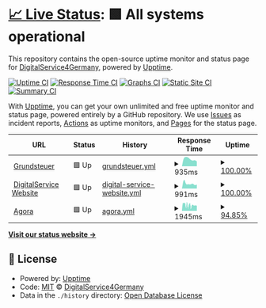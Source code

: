 # [📈 Live Status](https://digitalservice4germany.github.io/uptime-monitor): <!--live status--> **🟩 All systems operational**

This repository contains the open-source uptime monitor and status page for [DigitalService4Germany](https://digitalservice.bund.de), powered by [Upptime](https://github.com/upptime/upptime).

[![Uptime CI](https://github.com/digitalservice4germany/uptime-monitor/workflows/Uptime%20CI/badge.svg)](https://github.com/digitalservice4germany/uptime-monitor/actions?query=workflow%3A%22Uptime+CI%22)
[![Response Time CI](https://github.com/digitalservice4germany/uptime-monitor/workflows/Response%20Time%20CI/badge.svg)](https://github.com/digitalservice4germany/uptime-monitor/actions?query=workflow%3A%22Response+Time+CI%22)
[![Graphs CI](https://github.com/digitalservice4germany/uptime-monitor/workflows/Graphs%20CI/badge.svg)](https://github.com/digitalservice4germany/uptime-monitor/actions?query=workflow%3A%22Graphs+CI%22)
[![Static Site CI](https://github.com/digitalservice4germany/uptime-monitor/workflows/Static%20Site%20CI/badge.svg)](https://github.com/digitalservice4germany/uptime-monitor/actions?query=workflow%3A%22Static+Site+CI%22)
[![Summary CI](https://github.com/digitalservice4germany/uptime-monitor/workflows/Summary%20CI/badge.svg)](https://github.com/digitalservice4germany/uptime-monitor/actions?query=workflow%3A%22Summary+CI%22)

With [Upptime](https://upptime.js.org), you can get your own unlimited and free uptime monitor and status page, powered entirely by a GitHub repository. We use [Issues](https://github.com/digitalservice4germany/uptime-monitor/issues) as incident reports, [Actions](https://github.com/digitalservice4germany/uptime-monitor/actions) as uptime monitors, and [Pages](https://digitalservice4germany.github.io/uptime-monitor) for the status page.

<!--start: status pages-->
<!-- This summary is generated by Upptime (https://github.com/upptime/upptime) -->
<!-- Do not edit this manually, your changes will be overwritten -->
<!-- prettier-ignore -->
| URL | Status | History | Response Time | Uptime |
| --- | ------ | ------- | ------------- | ------ |
| <img alt="" src="https://www.grundsteuererklaerung-fuer-privateigentum.de/favicon.ico" height="13"> [Grundsteuer](https://www.grundsteuererklaerung-fuer-privateigentum.de) | 🟩 Up | [grundsteuer.yml](https://github.com/digitalservice4germany/uptime-monitor/commits/HEAD/history/grundsteuer.yml) | <details><summary><img alt="Response time graph" src="./graphs/grundsteuer/response-time-week.png" height="20"> 935ms</summary><br><a href="https://digitalservice4germany.github.io/uptime-monitor/history/grundsteuer"><img alt="Response time 923" src="https://img.shields.io/endpoint?url=https%3A%2F%2Fraw.githubusercontent.com%2Fdigitalservice4germany%2Fuptime-monitor%2FHEAD%2Fapi%2Fgrundsteuer%2Fresponse-time.json"></a><br><a href="https://digitalservice4germany.github.io/uptime-monitor/history/grundsteuer"><img alt="24-hour response time 802" src="https://img.shields.io/endpoint?url=https%3A%2F%2Fraw.githubusercontent.com%2Fdigitalservice4germany%2Fuptime-monitor%2FHEAD%2Fapi%2Fgrundsteuer%2Fresponse-time-day.json"></a><br><a href="https://digitalservice4germany.github.io/uptime-monitor/history/grundsteuer"><img alt="7-day response time 935" src="https://img.shields.io/endpoint?url=https%3A%2F%2Fraw.githubusercontent.com%2Fdigitalservice4germany%2Fuptime-monitor%2FHEAD%2Fapi%2Fgrundsteuer%2Fresponse-time-week.json"></a><br><a href="https://digitalservice4germany.github.io/uptime-monitor/history/grundsteuer"><img alt="30-day response time 915" src="https://img.shields.io/endpoint?url=https%3A%2F%2Fraw.githubusercontent.com%2Fdigitalservice4germany%2Fuptime-monitor%2FHEAD%2Fapi%2Fgrundsteuer%2Fresponse-time-month.json"></a><br><a href="https://digitalservice4germany.github.io/uptime-monitor/history/grundsteuer"><img alt="1-year response time 923" src="https://img.shields.io/endpoint?url=https%3A%2F%2Fraw.githubusercontent.com%2Fdigitalservice4germany%2Fuptime-monitor%2FHEAD%2Fapi%2Fgrundsteuer%2Fresponse-time-year.json"></a></details> | <details><summary><a href="https://digitalservice4germany.github.io/uptime-monitor/history/grundsteuer">100.00%</a></summary><a href="https://digitalservice4germany.github.io/uptime-monitor/history/grundsteuer"><img alt="All-time uptime 100.00%" src="https://img.shields.io/endpoint?url=https%3A%2F%2Fraw.githubusercontent.com%2Fdigitalservice4germany%2Fuptime-monitor%2FHEAD%2Fapi%2Fgrundsteuer%2Fuptime.json"></a><br><a href="https://digitalservice4germany.github.io/uptime-monitor/history/grundsteuer"><img alt="24-hour uptime 100.00%" src="https://img.shields.io/endpoint?url=https%3A%2F%2Fraw.githubusercontent.com%2Fdigitalservice4germany%2Fuptime-monitor%2FHEAD%2Fapi%2Fgrundsteuer%2Fuptime-day.json"></a><br><a href="https://digitalservice4germany.github.io/uptime-monitor/history/grundsteuer"><img alt="7-day uptime 100.00%" src="https://img.shields.io/endpoint?url=https%3A%2F%2Fraw.githubusercontent.com%2Fdigitalservice4germany%2Fuptime-monitor%2FHEAD%2Fapi%2Fgrundsteuer%2Fuptime-week.json"></a><br><a href="https://digitalservice4germany.github.io/uptime-monitor/history/grundsteuer"><img alt="30-day uptime 100.00%" src="https://img.shields.io/endpoint?url=https%3A%2F%2Fraw.githubusercontent.com%2Fdigitalservice4germany%2Fuptime-monitor%2FHEAD%2Fapi%2Fgrundsteuer%2Fuptime-month.json"></a><br><a href="https://digitalservice4germany.github.io/uptime-monitor/history/grundsteuer"><img alt="1-year uptime 100.00%" src="https://img.shields.io/endpoint?url=https%3A%2F%2Fraw.githubusercontent.com%2Fdigitalservice4germany%2Fuptime-monitor%2FHEAD%2Fapi%2Fgrundsteuer%2Fuptime-year.json"></a></details>
| <img alt="" src="https://favicons.githubusercontent.com/digitalservice.bund.de" height="13"> [DigitalService Website](https://digitalservice.bund.de/) | 🟩 Up | [digital-service-website.yml](https://github.com/digitalservice4germany/uptime-monitor/commits/HEAD/history/digital-service-website.yml) | <details><summary><img alt="Response time graph" src="./graphs/digital-service-website/response-time-week.png" height="20"> 991ms</summary><br><a href="https://digitalservice4germany.github.io/uptime-monitor/history/digital-service-website"><img alt="Response time 894" src="https://img.shields.io/endpoint?url=https%3A%2F%2Fraw.githubusercontent.com%2Fdigitalservice4germany%2Fuptime-monitor%2FHEAD%2Fapi%2Fdigital-service-website%2Fresponse-time.json"></a><br><a href="https://digitalservice4germany.github.io/uptime-monitor/history/digital-service-website"><img alt="24-hour response time 795" src="https://img.shields.io/endpoint?url=https%3A%2F%2Fraw.githubusercontent.com%2Fdigitalservice4germany%2Fuptime-monitor%2FHEAD%2Fapi%2Fdigital-service-website%2Fresponse-time-day.json"></a><br><a href="https://digitalservice4germany.github.io/uptime-monitor/history/digital-service-website"><img alt="7-day response time 991" src="https://img.shields.io/endpoint?url=https%3A%2F%2Fraw.githubusercontent.com%2Fdigitalservice4germany%2Fuptime-monitor%2FHEAD%2Fapi%2Fdigital-service-website%2Fresponse-time-week.json"></a><br><a href="https://digitalservice4germany.github.io/uptime-monitor/history/digital-service-website"><img alt="30-day response time 1071" src="https://img.shields.io/endpoint?url=https%3A%2F%2Fraw.githubusercontent.com%2Fdigitalservice4germany%2Fuptime-monitor%2FHEAD%2Fapi%2Fdigital-service-website%2Fresponse-time-month.json"></a><br><a href="https://digitalservice4germany.github.io/uptime-monitor/history/digital-service-website"><img alt="1-year response time 894" src="https://img.shields.io/endpoint?url=https%3A%2F%2Fraw.githubusercontent.com%2Fdigitalservice4germany%2Fuptime-monitor%2FHEAD%2Fapi%2Fdigital-service-website%2Fresponse-time-year.json"></a></details> | <details><summary><a href="https://digitalservice4germany.github.io/uptime-monitor/history/digital-service-website">100.00%</a></summary><a href="https://digitalservice4germany.github.io/uptime-monitor/history/digital-service-website"><img alt="All-time uptime 100.00%" src="https://img.shields.io/endpoint?url=https%3A%2F%2Fraw.githubusercontent.com%2Fdigitalservice4germany%2Fuptime-monitor%2FHEAD%2Fapi%2Fdigital-service-website%2Fuptime.json"></a><br><a href="https://digitalservice4germany.github.io/uptime-monitor/history/digital-service-website"><img alt="24-hour uptime 100.00%" src="https://img.shields.io/endpoint?url=https%3A%2F%2Fraw.githubusercontent.com%2Fdigitalservice4germany%2Fuptime-monitor%2FHEAD%2Fapi%2Fdigital-service-website%2Fuptime-day.json"></a><br><a href="https://digitalservice4germany.github.io/uptime-monitor/history/digital-service-website"><img alt="7-day uptime 100.00%" src="https://img.shields.io/endpoint?url=https%3A%2F%2Fraw.githubusercontent.com%2Fdigitalservice4germany%2Fuptime-monitor%2FHEAD%2Fapi%2Fdigital-service-website%2Fuptime-week.json"></a><br><a href="https://digitalservice4germany.github.io/uptime-monitor/history/digital-service-website"><img alt="30-day uptime 100.00%" src="https://img.shields.io/endpoint?url=https%3A%2F%2Fraw.githubusercontent.com%2Fdigitalservice4germany%2Fuptime-monitor%2FHEAD%2Fapi%2Fdigital-service-website%2Fuptime-month.json"></a><br><a href="https://digitalservice4germany.github.io/uptime-monitor/history/digital-service-website"><img alt="1-year uptime 100.00%" src="https://img.shields.io/endpoint?url=https%3A%2F%2Fraw.githubusercontent.com%2Fdigitalservice4germany%2Fuptime-monitor%2FHEAD%2Fapi%2Fdigital-service-website%2Fuptime-year.json"></a></details>
| <img alt="" src="https://nutzerinnenverwaltung.agora-oegd.de/auth/resources/72dib/login/agora/img/favicon.ico" height="13"> [Agora](https://agora-oegd.de) | 🟩 Up | [agora.yml](https://github.com/digitalservice4germany/uptime-monitor/commits/HEAD/history/agora.yml) | <details><summary><img alt="Response time graph" src="./graphs/agora/response-time-week.png" height="20"> 1945ms</summary><br><a href="https://digitalservice4germany.github.io/uptime-monitor/history/agora"><img alt="Response time 2054" src="https://img.shields.io/endpoint?url=https%3A%2F%2Fraw.githubusercontent.com%2Fdigitalservice4germany%2Fuptime-monitor%2FHEAD%2Fapi%2Fagora%2Fresponse-time.json"></a><br><a href="https://digitalservice4germany.github.io/uptime-monitor/history/agora"><img alt="24-hour response time 2023" src="https://img.shields.io/endpoint?url=https%3A%2F%2Fraw.githubusercontent.com%2Fdigitalservice4germany%2Fuptime-monitor%2FHEAD%2Fapi%2Fagora%2Fresponse-time-day.json"></a><br><a href="https://digitalservice4germany.github.io/uptime-monitor/history/agora"><img alt="7-day response time 1945" src="https://img.shields.io/endpoint?url=https%3A%2F%2Fraw.githubusercontent.com%2Fdigitalservice4germany%2Fuptime-monitor%2FHEAD%2Fapi%2Fagora%2Fresponse-time-week.json"></a><br><a href="https://digitalservice4germany.github.io/uptime-monitor/history/agora"><img alt="30-day response time 2054" src="https://img.shields.io/endpoint?url=https%3A%2F%2Fraw.githubusercontent.com%2Fdigitalservice4germany%2Fuptime-monitor%2FHEAD%2Fapi%2Fagora%2Fresponse-time-month.json"></a><br><a href="https://digitalservice4germany.github.io/uptime-monitor/history/agora"><img alt="1-year response time 2054" src="https://img.shields.io/endpoint?url=https%3A%2F%2Fraw.githubusercontent.com%2Fdigitalservice4germany%2Fuptime-monitor%2FHEAD%2Fapi%2Fagora%2Fresponse-time-year.json"></a></details> | <details><summary><a href="https://digitalservice4germany.github.io/uptime-monitor/history/agora">94.85%</a></summary><a href="https://digitalservice4germany.github.io/uptime-monitor/history/agora"><img alt="All-time uptime 90.68%" src="https://img.shields.io/endpoint?url=https%3A%2F%2Fraw.githubusercontent.com%2Fdigitalservice4germany%2Fuptime-monitor%2FHEAD%2Fapi%2Fagora%2Fuptime.json"></a><br><a href="https://digitalservice4germany.github.io/uptime-monitor/history/agora"><img alt="24-hour uptime 78.99%" src="https://img.shields.io/endpoint?url=https%3A%2F%2Fraw.githubusercontent.com%2Fdigitalservice4germany%2Fuptime-monitor%2FHEAD%2Fapi%2Fagora%2Fuptime-day.json"></a><br><a href="https://digitalservice4germany.github.io/uptime-monitor/history/agora"><img alt="7-day uptime 94.85%" src="https://img.shields.io/endpoint?url=https%3A%2F%2Fraw.githubusercontent.com%2Fdigitalservice4germany%2Fuptime-monitor%2FHEAD%2Fapi%2Fagora%2Fuptime-week.json"></a><br><a href="https://digitalservice4germany.github.io/uptime-monitor/history/agora"><img alt="30-day uptime 90.68%" src="https://img.shields.io/endpoint?url=https%3A%2F%2Fraw.githubusercontent.com%2Fdigitalservice4germany%2Fuptime-monitor%2FHEAD%2Fapi%2Fagora%2Fuptime-month.json"></a><br><a href="https://digitalservice4germany.github.io/uptime-monitor/history/agora"><img alt="1-year uptime 90.68%" src="https://img.shields.io/endpoint?url=https%3A%2F%2Fraw.githubusercontent.com%2Fdigitalservice4germany%2Fuptime-monitor%2FHEAD%2Fapi%2Fagora%2Fuptime-year.json"></a></details>

<!--end: status pages-->

[**Visit our status website →**](https://digitalservice4germany.github.io/uptime-monitor)

## 📄 License

- Powered by: [Upptime](https://github.com/upptime/upptime)
- Code: [MIT](./LICENSE) © [DigitalService4Germany](https://digitalservice.bund.de)
- Data in the `./history` directory: [Open Database License](https://opendatacommons.org/licenses/odbl/1-0/)
